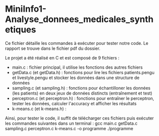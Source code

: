 # MiniInfo1-Analyse_donnees_medicales_synthetiques

Ce fichier détaille les commandes à exécuter pour tester notre code.
Le rapport se trouve dans le fichier pdf du dossier.

Le projet a été réalisé en C et est composé de 9 fichiers :
- main.c : fichier principal, il utilise les fonctions des autres fichiers
- getData.c (et getData.h) : fonctions pour lire les fichiers patients.pengu et livestyle.pengu et stocker les données dans une structure de données
- sampling.c (et sampling.h) : fonctions pour échantilloner les données (les patients) en deux jeux de données distincts (entraînement et test)
- perceptron.c (et perceptron.h) : fonctions pour entraîner le perceptron, tester les données, calculer l'accuracy et afficher les résultats
- k-means.c (et k-means.h) :

Ainsi, pour tester le code, il suffit de télécharger ces fichiers puis exécuter les commandes suivantes dans un terminal :
gcc main.c getData.c sampling.c perceptron.c k-means.c -o programme
./programme